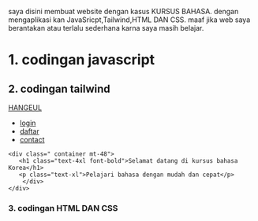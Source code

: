 saya disini membuat website dengan kasus KURSUS BAHASA.
dengan mengaplikasi kan JavaSricpt,Tailwind,HTML DAN CSS.
maaf jika web saya berantakan atau terlalu sederhana karna saya masih belajar.

# 1. codingan javascript

<script>
        const belajarButton = document.getElementById("belajarButton");
        const hurufHijaiyahSection = document.getElementById("hurufHijaiyah");

        belajarButton.addEventListener("click", function () {
            hurufHijaiyahSection.style.display = "block";
        });

        const tutupButton = document.getElementById("tutupButton");

        tutupButton.addEventListener("click", function () {
            hurufHijaiyahSection.style.display = "none";
        });
    </script>

## 2. codingan tailwind

 <title>kursus bahasa</title>
    <script src="https://cdn.tailwindcss.com"></script>
</head>

<body class="bg-cover bg-center h-screen" style="background-image: url('images/kursus.avif')">
    <nav class="w-full py-3 px-5 bg-black flex justify-between shadow">
        <div class="container mx-auto flex justify-between items-center">
            <a href="#" class="text-white text-xl font-bold">HANGEUL</a>
            <ul class="flex space-x-4">
                <li><a href="#" class="text-white">login</a></li>
                <li><a href="#" class="text-white">daftar</a></li>
                <li><a href="#" class="text-white">contact</a></li>
            </ul>
        </div>
    </nav>

    <div class=" container mt-48">
       <h1 class="text-4xl font-bold">Selamat datang di kursus bahasa Korea</h1>
       <p class="text-xl">Pelajari bahasa dengan mudah dan cepat</p>
        </div>
    </div>

### 3. codingan HTML DAN CSS

<head>
    <meta charset="UTF-8">
    <meta name="viewport" content="width=device-width, initial-scale=1.0">
    <style>
        * {
            scroll-behavior: smooth;
        }

        .contrainer{
            min-width: 100%;
            height: 100vh;
            display: flex;
            justify-content: center;
            align-items: center;
            flex-direction: column;
        }
    </style>


# ini CI/CD nya

https://afifahnaufal.github.io/assafna/

## Terimakasih
